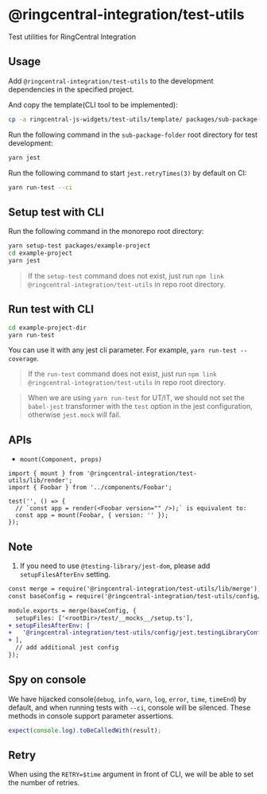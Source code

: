 # @ringcentral-integration/test-utils

Test utilities for RingCentral Integration

## Usage

Add `@ringcentral-integration/test-utils` to the development dependencies in the specified project.

And copy the template(CLI tool to be implemented):

```sh
cp -a ringcentral-js-widgets/test-utils/template/ packages/sub-package-folder/
```

Run the following command in the `sub-package-folder` root directory for test development:

```sh
yarn jest
```

Run the following command to start `jest.retryTimes(3)` by default on CI:

```sh
yarn run-test --ci
```


## Setup test with CLI

Run the following command in the monorepo root directory:

```sh
yarn setup-test packages/example-project
cd example-project
yarn jest
```

> If the `setup-test` command does not exist, just run `npm link @ringcentral-integration/test-utils` in repo root directory.

## Run test with CLI

```sh
cd example-project-dir
yarn run-test
```

You can use it with any jest cli parameter. For example, `yarn run-test --coverage`.

> If the `run-test` command does not exist, just run `npm link @ringcentral-integration/test-utils` in repo root directory.

> When we are using `yarn run-test` for UT/IT, we should not set the `babel-jest` transformer with the `test` option in the jest configuration, otherwise `jest.mock` will fail.

## APIs

- `mount(Component, props)`

```tsx
import { mount } from '@ringcentral-integration/test-utils/lib/render';
import { Foobar } from '../components/Foobar';

test('', () => {
  // `const app = render(<Foobar version="" />);` is equivalent to:
  const app = mount(Foobar, { version: '' });
});
```

## Note

1. If you need to use `@testing-library/jest-dom`, please add `setupFilesAfterEnv` setting.

```diff
const merge = require('@ringcentral-integration/test-utils/lib/merge');
const baseConfig = require('@ringcentral-integration/test-utils/config/jest.config');

module.exports = merge(baseConfig, {
  setupFiles: ['<rootDir>/test/__mocks__/setup.ts'],
+ setupFilesAfterEnv: [
+   '@ringcentral-integration/test-utils/config/jest.testingLibraryConfig.ts',
+ ],
  // add additional jest config
});
```

## Spy on console

We have hijacked console(`debug`, `info`, `warn`, `log`, `error`, `time`, `timeEnd`) by default, and when running tests with `--ci`, console will be silenced. These methods in console support parameter assertions.

```ts
expect(console.log).toBeCalledWith(result);
```

## Retry

When using the `RETRY=$time` argument in front of CLI, we will be able to set the number of retries.
